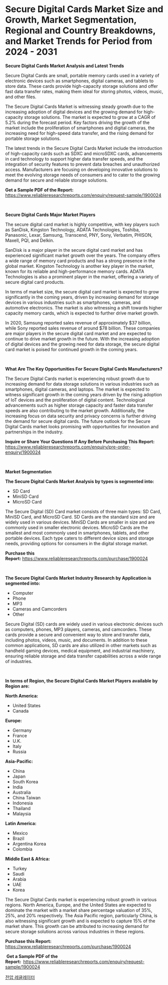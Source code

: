 <p><h1>Secure Digital Cards Market Size and Growth, Market Segmentation, Regional and Country Breakdowns, and Market Trends for Period from 2024 -  2031</h1></p><p><strong>Secure Digital Cards Market Analysis and Latest Trends</strong></p>
<p><p>Secure Digital Cards are small, portable memory cards used in a variety of electronic devices such as smartphones, digital cameras, and tablets to store data. These cards provide high-capacity storage solutions and offer fast data transfer rates, making them ideal for storing photos, videos, music, and other files.</p><p>The Secure Digital Cards Market is witnessing steady growth due to the increasing adoption of digital devices and the growing demand for high-capacity storage solutions. The market is expected to grow at a CAGR of 5.2% during the forecast period. Key factors driving the growth of the market include the proliferation of smartphones and digital cameras, the increasing need for high-speed data transfer, and the rising demand for portable storage solutions.</p><p>The latest trends in the Secure Digital Cards Market include the introduction of high-capacity cards such as SDXC and microSDXC cards, advancements in card technology to support higher data transfer speeds, and the integration of security features to prevent data breaches and unauthorized access. Manufacturers are focusing on developing innovative solutions to meet the evolving storage needs of consumers and to cater to the growing demand for secure and reliable storage solutions.</p></p>
<p><strong>Get a Sample PDF of the Report:&nbsp;</strong> <a href="https://www.reliableresearchreports.com/enquiry/request-sample/1900024">https://www.reliableresearchreports.com/enquiry/request-sample/1900024</a></p>
<p>&nbsp;</p>
<p><strong>Secure Digital Cards Major Market Players</strong></p>
<p><p>The secure digital card market is highly competitive, with key players such as SanDisk, Kingston Technology, ADATA Technologies, Toshiba, Panasonic, Lexar, Samsung, Transcend, PNY, Sony, Verbatim, PHISON, Maxell, PQI, and Delkin. </p><p>SanDisk is a major player in the secure digital card market and has experienced significant market growth over the years. The company offers a wide range of memory card products and has a strong presence in the global market. Kingston Technology is another key player in the market, known for its reliable and high-performance memory cards. ADATA Technologies is also a prominent player in the market, offering a variety of secure digital card products.</p><p>In terms of market size, the secure digital card market is expected to grow significantly in the coming years, driven by increasing demand for storage devices in various industries such as smartphones, cameras, and automotive electronics. The market is also witnessing a shift towards higher capacity memory cards, which is expected to further drive market growth.</p><p>In 2020, Samsung reported sales revenue of approximately $37 billion, while Sony reported sales revenue of around $78 billion. These companies are major players in the secure digital card market and are expected to continue to drive market growth in the future. With the increasing adoption of digital devices and the growing need for data storage, the secure digital card market is poised for continued growth in the coming years.</p></p>
<p>&nbsp;</p>
<p><strong>What Are The Key Opportunities For Secure Digital Cards Manufacturers?</strong></p>
<p><p>The Secure Digital Cards market is experiencing robust growth due to increasing demand for data storage solutions in various industries such as smartphones, digital cameras, and laptops. The market is expected to witness significant growth in the coming years driven by the rising adoption of IoT devices and the proliferation of digital content. Technological advancements such as higher storage capacity and faster data transfer speeds are also contributing to the market growth. Additionally, the increasing focus on data security and privacy concerns is further driving the demand for secure digital cards. The future outlook for the Secure Digital Cards market looks promising with opportunities for innovation and partnerships in the industry.</p></p>
<p><strong>Inquire or Share Your Questions If Any Before Purchasing This Report:</strong> <a href="https://www.reliableresearchreports.com/enquiry/pre-order-enquiry/1900024">https://www.reliableresearchreports.com/enquiry/pre-order-enquiry/1900024</a></p>
<p>&nbsp;</p>
<p><strong>Market Segmentation</strong></p>
<p><strong>The Secure Digital Cards Market Analysis by types is segmented into:</strong></p>
<p><ul><li>SD Card</li><li>MiniSD Card</li><li>MicroSD Card</li></ul></p>
<p><p>The Secure Digital (SD) Card market consists of three main types: SD Card, MiniSD Card, and MicroSD Card. SD Cards are the standard size and are widely used in various devices. MiniSD Cards are smaller in size and are commonly used in smaller electronic devices. MicroSD Cards are the smallest and most commonly used in smartphones, tablets, and other portable devices. Each type caters to different device sizes and storage needs, providing options for consumers in the digital storage market.</p></p>
<p><strong>Purchase this Report:&nbsp;</strong><a href="https://www.reliableresearchreports.com/purchase/1900024">https://www.reliableresearchreports.com/purchase/1900024</a></p>
<p>&nbsp;</p>
<p><strong>The Secure Digital Cards Market Industry Research by Application is segmented into:</strong></p>
<p><ul><li>Computer</li><li>Phone</li><li>MP3</li><li>Cameras and Camcorders</li><li>Other</li></ul></p>
<p><p>Secure Digital (SD) cards are widely used in various electronic devices such as computers, phones, MP3 players, cameras, and camcorders. These cards provide a secure and convenient way to store and transfer data, including photos, videos, music, and documents. In addition to these common applications, SD cards are also utilized in other markets such as handheld gaming devices, medical equipment, and industrial machinery, ensuring reliable storage and data transfer capabilities across a wide range of industries.</p></p>
<p>&nbsp;</p>
<p><strong>In terms of Region, the Secure Digital Cards Market Players available by Region are:</strong></p>
<p>
    <p> <strong> North America: </strong>
        <ul>
            <li>United States</li>
            <li>Canada</li>
        </ul>
        </p> 
    <p> <strong> Europe: </strong>
        <ul>
            <li>Germany</li>
            <li>France</li>
            <li>U.K.</li>
            <li>Italy</li>
            <li>Russia</li>
        </ul>
        </p> 
    <p> <strong> Asia-Pacific: </strong>
        <ul>
            <li>China</li>
            <li>Japan</li>
            <li>South Korea</li>
            <li>India</li>
            <li>Australia</li>
            <li>China Taiwan</li>
            <li>Indonesia</li>
            <li>Thailand</li>
            <li>Malaysia</li>
        </ul>
        </p> 
    <p> <strong> Latin America: </strong>
        <ul>
            <li>Mexico</li>
            <li>Brazil</li>
            <li>Argentina Korea</li>
            <li>Colombia</li>
        </ul>
        </p> 
    <p> <strong> Middle East & Africa: </strong>
        <ul>
            <li>Turkey</li>
            <li>Saudi</li>
            <li>Arabia</li>
            <li>UAE</li>
            <li>Korea</li>
        </ul>
    </p>
    </p>
<p><p>The Secure Digital Cards market is experiencing robust growth in various regions. North America, Europe, and the United States are expected to dominate the market with a market share percentage valuation of 35%, 25%, and 20% respectively. The Asia Pacific region, particularly China, is also witnessing significant growth and is expected to capture 15% of the market share. This growth can be attributed to increasing demand for secure storage solutions across various industries in these regions.</p></p>
<p><strong>Purchase this Report: </strong><a href="https://www.reliableresearchreports.com/purchase/1900024">https://www.reliableresearchreports.com/purchase/1900024</a></p>
<p>&nbsp;<strong>Get a Sample PDF of the Report:&nbsp;&nbsp;</strong><a href="https://www.reliableresearchreports.com/enquiry/request-sample/1900024">https://www.reliableresearchreports.com/enquiry/request-sample/1900024</a></p>
<p><strong></strong></p>
<p><p><a href="https://github.com/crfsywufhm81415/Market-Research-Report-List-1/blob/main/474087410783.md">전압 레귤레이터</a></p></p>